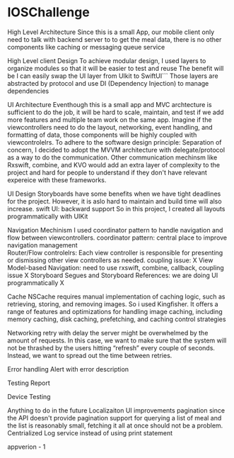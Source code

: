 # IOSChallenge



High Level Architecture 
Since this is a small App, our mobile client only need to talk with backend server to to get the meal data, there is no other components like caching or messaging queue service


High Level client Design 
To achieve modular design, I used layers to organize modules so that it will be easier to test and reuse
The benefit will be I can easily swap the UI layer from UIkit to SwiftUI```
Those layers are abstracted by protocol and use DI (Dependency Injection) to manage dependencies


UI Architecture
Eventhough this is a small app and MVC archtecture is sufficient to do the job, it will be hard to scale, maintain, and test if we add more features and multiple team work on the same app. Imagine if the viewcontrollers need to do the layout, networking, event handling, and formatting of data, those components will be highly coupled with viewcontrolelrs.
To adhere to the software design principle: Separation of concern, I decided to adopt the MVVM architecture with delegate/protocol as a way to do the communication. Other communication mechinsm like Rxswift, combine, and KVO would add an extra layer of complexity to the project and hard for people to understand if they don't have relevant expereice with these frameworks.
  
UI Design 
Storyboards have some benefits when we have tight deadlines for the project. However, it is aslo hard to maintain and build time will also increase.
swift UI: backward support 
So in this project, I created all layouts programmatically with UIKit
 
Navigation Mechinism 
I used coordinator pattern to handle navigation and flow between viewcontrollers. 
coordinator pattern: central place to improve navigation management  
Router/Flow controlelrs: Each view controller is responsible for presenting or dismissing other view controllers as needed. coupling issue: X
View Model-based Navigation: need to use rxswift, combine, callback, coupling issue X
Storyboard Segues and Storyboard References: we are doing UI programmatically X

Cache
NSCache requires manual implementation of caching logic, such as retrieving, storing, and removing images. So i used Kingfisher. It offers a range of features and optimizations for handling image caching, including memory caching, disk caching, prefetching, and caching control strategies

Networking 
retry with delay
the server might be overwhelmed by the amount of requests. In this case, we want to make sure that the system will not be thrashed by the users hitting “refresh” every couple of seconds. Instead, we want to spread out the time between retries.

Error handling 
Alert with error description

Testing
Report 

Device Testing


Anything to do in the future 
Localizaiton 
UI improvements
pagination
since the API doesn't provide pagination support for querying a list of meal and the list is reasonably small, fetching it all at once should not be a problem.
Centrialized Log service instead of using print statement 

appverion - 1

